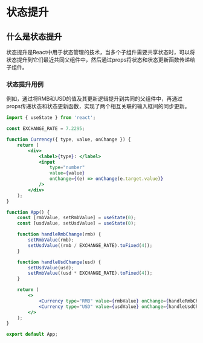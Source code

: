 # 状态提升

## 什么是状态提升
状态提升是React中用于状态管理的技术，当多个子组件需要共享状态时，可以将状态提升到它们最近共同父组件中，然后通过props将状态和状态更新函数传递给子组件。

### 状态提升用例
例如，通过将RMB和USD的值及其更新逻辑提升到共同的父组件中，再通过props传递状态和状态更新函数，实现了两个相互关联的输入框间的同步更新。
```jsx
import { useState } from 'react';

const EXCHANGE_RATE = 7.2295;

function Currency({ type, value, onChange }) {
    return (
        <div>
            <label>{type}: </label>
            <input
                type="number"
                value={value}
                onChange={(e) => onChange(e.target.value)}
            />
        </div>
    );
}

function App() {
    const [rmbValue, setRmbValue] = useState(0);
    const [usdValue, setUsdValue] = useState(0);

    function handleRmbChange(rmb) {
        setRmbValue(rmb);
        setUsdValue((rmb / EXCHANGE_RATE).toFixed(4));
    }

    function handleUsdChange(usd) {
        setUsdValue(usd);
        setRmbValue((usd * EXCHANGE_RATE).toFixed(4));
    }

    return (
        <>
            <Currency type="RMB" value={rmbValue} onChange={handleRmbChange} />
            <Currency type="USD" value={usdValue} onChange={handleUsdChange} />
        </>
    );
}

export default App;
```
